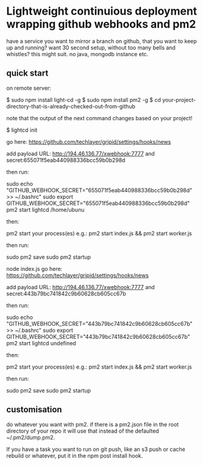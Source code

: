 # Lightweight continuious deployment wrapping github webhooks and pm2

have a service you want to mirror a branch on github, that you want to keep up and running?
want 30 second setup, without too many bells and whistles? this might suit. no java, mongodb instance etc.

## quick start

on remote server:

$ sudo npm install light-cd -g
$ sudo npm install pm2 -g
$ cd your-project-directory-that-is-already-checked-out-from-github

note that the output of the next command changes based on your project!

$ lightcd init 

go here: https://github.com/techlayer/gripid/settings/hooks/news

add payload URL: http://194.46.136.77/xwebhook:7777
and secret:655071f5eab440988336bcc59b0b298d

then run:

sudo echo "GITHUB_WEBHOOK_SECRET="655071f5eab440988336bcc59b0b298d" >> ~/.bashrc"
sudo export GITHUB_WEBHOOK_SECRET="655071f5eab440988336bcc59b0b298d"
pm2 start lightcd /home/ubunu

then:

 pm2 start your process(es) e.g.: pm2 start index.js && pm2 start worker.js

then run:

sudo pm2 save
sudo pm2 startup

node index.js 
go here: https://github.com/techlayer/gripid/settings/hooks/news

add payload URL: http://194.46.136.77/xwebhook:7777
and secret:443b79bc741842c9b60628cb605cc67b

then run:

sudo echo "GITHUB_WEBHOOK_SECRET="443b79bc741842c9b60628cb605cc67b" >> ~/.bashrc"
sudo export GITHUB_WEBHOOK_SECRET="443b79bc741842c9b60628cb605cc67b"
pm2 start lightcd undefined

then:

 pm2 start your process(es) e.g.: pm2 start index.js && pm2 start worker.js

then run:

sudo pm2 save
sudo pm2 startup

## customisation

do whatever you want with pm2. if there is a pm2.json file in the root directory of your repo it will use that instead of the defaulted ~/.pm2/dump.pm2. 

If you have a task you want to run on git push, like an s3 push or cache rebuild or whatever, put it in the npm post install hook.
